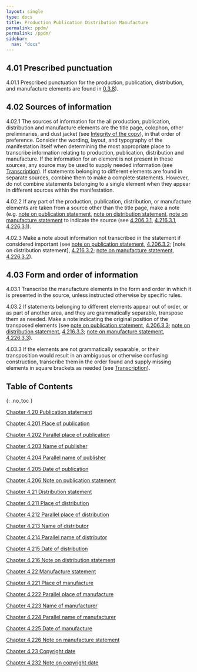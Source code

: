 ```yaml
---
layout: single
type: docs
title: Production Publication Distribution Manufacture
permalink: ppdm/
permalink: /ppdm/
sidebar:
  nav: "docs"
---
```


## 4.01 Prescribed punctuation

<a name="4.01.1">4.01.1</a> Prescribed punctuation for the production, publication, distribution, and manufacture elements are found in [0.3.8](https://rbms-bsc.github.io/DCRMR/general-rules/Prescribed-punctuation/#0.3.8)).

## 4.02 Sources of information

<a name="4.02.1">4.02.1</a> The sources of information for the all production, publication, distribution and manufacture elements are the title page, colophon, other preliminaries, and dust jacket (see [Integrity of the copy](/DCRMR/introduction/Integrity-of-the-copy/)), in that order of preference. Consider the wording, layout, and typography of the manifestation itself when determining the most appropriate place to transcribe information relating to production,  publication, distribution and manufacture. If the information for an element is not present in these sources, any source may be used to supply needed information (see [Transcription](/DCRMR/general-rules/Transcription/)). If statements belonging to different elements are found in separate sources, combine them to make a complete statements.  However, do not combine statements belonging to a single element when they appear in different sources within the manifestation.

<a name="4.02.2">4.02.2</a> If any part of the production, publication, distribution, or manufacture elements are taken from a source other than the title page, make a note (e.g. [note on publication statement](/DCRMR/ppdm/Note-on-publication-statement/), [note on distribution statement](/DCRMR/ppdm/Note-on-distribution-statement/), [note on manufacture statement](/DCRMR/ppdm/Note-on-manufacture-statement/) to indicate the source (see [4.206.3.1](/DCRMR/ppdm/Note-on-publication-statement/#4.206.3.1), [4.216.3.1](/DCRMR/ppdm/Note-on-distribution-statement/#4.216.3.1), [4.226.3.1](/DCRMR/ppdm/Note-on-manufacture-statement/#4.226.3.1)).

<a name="4.02.3">4.02.3</a> Make a note about information not transcribed in the statement if considered important (see [note on publication statement](/DCRMR/ppdm/Note-on-publication-statement), [4.206.3.2](/DCRMR/ppdm/Note-on-publication-statement/#4.206.3.2); [note on distribution statement], [4.216.3.2](/DCRMR/ppdm/Note-on-distribution-statement/#4.216.3.2); [note on manufacture statement](/DCRMR/ppdm/Note-on-manufacture-statement/), [4.226.3.2](/DCRMR/ppdm/Note-on-manufacture-statement/#4.226.3.2)).

## 4.03 Form and order of information

<a name="4.03.1">4.03.1</a> Transcribe the manufacture elements in the form and order in which it is presented in the source, unless instructed otherwise by specific rules.

<a name="4.03.2">4.03.2</a> If statements belonging to different elements appear out of order, or as part of another area, and they are grammatically separable, transpose them as needed. Make a note indicating the original position of the transposed elements (see [note on publication statement](/DCRMR/ppdm/Note-on-publication-statement/), [4.206.3.3](/DCRMR/ppdm/Note-on-publication-statement/#4.206.3.3); [note on distribution statement](/DCRMR/ppdm/Note-on-distribution-statement/), [4.216.3.3](/DCRMR/ppdm/Note-on-distribution-statement/#4.216.3.3); [note on manufacture statement](/DCRMR/ppdm/Note-on-manufacture-statement/), [4.226.3.3](/DCRMR/ppdm/Note-on-manufacture-statement/#4.226.3.3)). 

<a name="4.03.3">4.03.3</a> If the elements are not grammatically separable, or their transposition would result in an ambiguous or otherwise confusing construction, transcribe them in the order found and supply missing elements in square brackets as needed (see [Transcription](/DCRMR/general-rules/Transcription/)).

## Table of Contents
{: .no_toc }

[Chapter 4.20 Publication statement](/DCRMR/ppdm/Publication-statement/)

[Chapter 4.201 Place of publication](/DCRMR/ppdm/Place-of-publication/)

[Chapter 4.202 Parallel place of publication](/DCRMR/ppdm/Parallel-place-of-publication/)

[Chapter 4.203 Name of publisher](/DCRMR/ppdm/Name-of-publisher/)

[Chapter 4.204 Parallel name of publisher](/DCRMR/ppdm/Parallel-name-of-publisher/)

[Chapter 4.205 Date of publication](/DCRMR/ppdm/Date-of-publication/)

[Chapter 4.206 Note on publication statement](/DCRMR/ppdm/Note-on-publication-statement/)

[Chapter 4.21 Distribution statement](/DCRMR/ppdm/Distribution-statement/)

[Chapter 4.211 Place of distribution](/DCRMR/ppdm/Place-of-distribution/)

[Chapter 4.212 Parallel place of distribution](/DCRMR/ppdm/Parallel-place-of-distribution/)

[Chapter 4.213 Name of distributor](/DCRMR/ppdm/Name-of-distributor/)

[Chapter 4.214 Parallel name of distributor](/DCRMR/ppdm/Parallel-name-of-distributor/)

[Chapter 4.215 Date of distribution](/DCRMR/ppdm/Date-of-distribution/)

[Chapter 4.216 Note on distribution statement](/DCRMR/ppdm/Note-on-distribution-statement/)

[Chapter 4.22 Manufacture statement](/DCRMR/ppdm/Manufacture-statement/)

[Chapter 4.221 Place of manufacture](/DCRMR/ppdm/Place-of-manufacture/)

[Chapter 4.222 Parallel place of manufacture](/DCRMR/ppdm/Parallel-place-of-manufacture/)

[Chapter 4.223 Name of manufacturer](/DCRMR/ppdm/Name-of-manufacturer/)

[Chapter 4.224 Parallel name of manufacturer](/DCRMR/ppdm/Parallel-name-of-manufacturer/)

[Chapter 4.225 Date of manufacture](/DCRMR/ppdm/Date-of-manufacture/)

[Chapter 4.226 Note on manufacture statement](/DCRMR/ppdm/Note-on-manufacture-statement/)

[Chapter 4.23 Copyright date](/DCRMR/ppdm/Copyright-date/)

[Chapter 4.232 Note on copyright date](/DCRMR/ppdm/Note-on-copyright-date/)